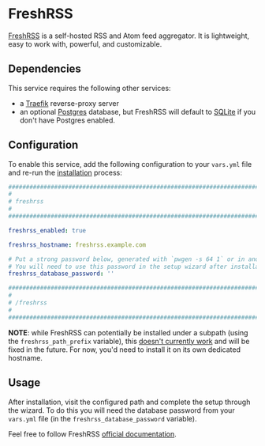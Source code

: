 <!--
SPDX-FileCopyrightText: 2023 Alejandro AR

SPDX-License-Identifier: AGPL-3.0-or-later
-->

# FreshRSS

[FreshRSS](https://freshrss.org) is a self-hosted RSS and Atom feed aggregator. It is lightweight, easy to work with, powerful, and customizable.

## Dependencies

This service requires the following other services:

- a [Traefik](traefik.md) reverse-proxy server
- an optional [Postgres](postgres.md) database, but FreshRSS will default to [SQLite](https://www.sqlite.org/) if you don't have Postgres enabled.


## Configuration

To enable this service, add the following configuration to your `vars.yml` file and re-run the [installation](../installing.md) process:

```yaml
########################################################################
#                                                                      #
# freshrss                                                             #
#                                                                      #
########################################################################

freshrss_enabled: true

freshrss_hostname: freshrss.example.com

# Put a strong password below, generated with `pwgen -s 64 1` or in another way.
# You will need to use this password in the setup wizard after installation.
freshrss_database_password: ''

########################################################################
#                                                                      #
# /freshrss                                                            #
#                                                                      #
########################################################################
```

**NOTE**: while FreshRSS can potentially be installed under a subpath (using the `freshrss_path_prefix` variable), this [doesn't currently work](https://github.com/mother-of-all-self-hosting/mash-playbook/issues/116) and will be fixed in the future. For now, you'd need to install it on its own dedicated hostname.


## Usage

After installation, visit the configured path and complete the setup through the wizard. To do this you will need the database password from your `vars.yml` file (in the `freshrss_database_password` variable).

Feel free to follow FreshRSS [official documentation](http://freshrss.github.io/FreshRSS/en/).
